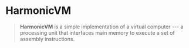 # HarmonicVM
> **HarmonicVM** is a simple implementation of a virtual computer --- a processing unit that interfaces main memory to execute a set of assembly instructions.
